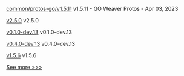 
[common/protos-go/v1.5.11](https://github.com/hyperledger-labs/weaver-dlt-interoperability/releases/tag/common/protos-go/v1.5.11) v1.5.11 - GO Weaver Protos - Apr 03, 2023

[v2.5.0](https://github.com/hyperledger/fabric/releases/tag/v2.5.0) v2.5.0

[v0.1.0-dev.13](https://github.com/hyperledger/anoncreds-rs/releases/tag/v0.1.0-dev.13) v0.1.0-dev.13

[v0.4.0-dev.13](https://github.com/hyperledger/indy-vdr/releases/tag/v0.4.0-dev.13) v0.4.0-dev.13

[v1.5.6](https://github.com/hyperledger/fabric-ca/releases/tag/v1.5.6) v1.5.6


[See more >>>](https://start-here.hyperledger.org/releases)

